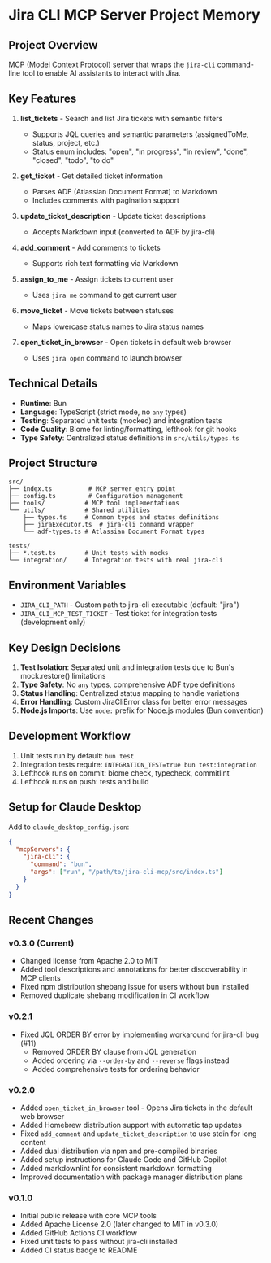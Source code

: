 # Jira CLI MCP Server Project Memory

## Project Overview

MCP (Model Context Protocol) server that wraps the `jira-cli` command-line tool to enable AI assistants to interact
with Jira.

## Key Features

1. **list_tickets** - Search and list Jira tickets with semantic filters

   - Supports JQL queries and semantic parameters (assignedToMe, status, project, etc.)
   - Status enum includes: "open", "in progress", "in review", "done", "closed", "todo", "to do"

2. **get_ticket** - Get detailed ticket information

   - Parses ADF (Atlassian Document Format) to Markdown
   - Includes comments with pagination support

3. **update_ticket_description** - Update ticket descriptions

   - Accepts Markdown input (converted to ADF by jira-cli)

4. **add_comment** - Add comments to tickets

   - Supports rich text formatting via Markdown

5. **assign_to_me** - Assign tickets to current user

   - Uses `jira me` command to get current user

6. **move_ticket** - Move tickets between statuses
   - Maps lowercase status names to Jira status names

7. **open_ticket_in_browser** - Open tickets in default web browser
   - Uses `jira open` command to launch browser

## Technical Details

- **Runtime**: Bun
- **Language**: TypeScript (strict mode, no `any` types)
- **Testing**: Separated unit tests (mocked) and integration tests
- **Code Quality**: Biome for linting/formatting, lefthook for git hooks
- **Type Safety**: Centralized status definitions in `src/utils/types.ts`

## Project Structure

```text
src/
├── index.ts          # MCP server entry point
├── config.ts         # Configuration management
├── tools/           # MCP tool implementations
└── utils/           # Shared utilities
    ├── types.ts     # Common types and status definitions
    ├── jiraExecutor.ts  # jira-cli command wrapper
    └── adf-types.ts # Atlassian Document Format types

tests/
├── *.test.ts        # Unit tests with mocks
└── integration/     # Integration tests with real jira-cli
```

## Environment Variables

- `JIRA_CLI_PATH` - Custom path to jira-cli executable (default: "jira")
- `JIRA_CLI_MCP_TEST_TICKET` - Test ticket for integration tests (development only)

## Key Design Decisions

1. **Test Isolation**: Separated unit and integration tests due to Bun's mock.restore() limitations
2. **Type Safety**: No `any` types, comprehensive ADF type definitions
3. **Status Handling**: Centralized status mapping to handle variations
4. **Error Handling**: Custom JiraCliError class for better error messages
5. **Node.js Imports**: Use `node:` prefix for Node.js modules (Bun convention)

## Development Workflow

1. Unit tests run by default: `bun test`
2. Integration tests require: `INTEGRATION_TEST=true bun test:integration`
3. Lefthook runs on commit: biome check, typecheck, commitlint
4. Lefthook runs on push: tests and build

## Setup for Claude Desktop

Add to `claude_desktop_config.json`:

```json
{
  "mcpServers": {
    "jira-cli": {
      "command": "bun",
      "args": ["run", "/path/to/jira-cli-mcp/src/index.ts"]
    }
  }
}
```

## Recent Changes

### v0.3.0 (Current)

- Changed license from Apache 2.0 to MIT
- Added tool descriptions and annotations for better discoverability in MCP clients
- Fixed npm distribution shebang issue for users without bun installed
- Removed duplicate shebang modification in CI workflow

### v0.2.1

- Fixed JQL ORDER BY error by implementing workaround for jira-cli bug (#11)
  - Removed ORDER BY clause from JQL generation
  - Added ordering via `--order-by` and `--reverse` flags instead
  - Added comprehensive tests for ordering behavior

### v0.2.0

- Added `open_ticket_in_browser` tool - Opens Jira tickets in the default web browser
- Added Homebrew distribution support with automatic tap updates
- Fixed `add_comment` and `update_ticket_description` to use stdin for long content
- Added dual distribution via npm and pre-compiled binaries
- Added setup instructions for Claude Code and GitHub Copilot
- Added markdownlint for consistent markdown formatting
- Improved documentation with package manager distribution plans

### v0.1.0

- Initial public release with core MCP tools
- Added Apache License 2.0 (later changed to MIT in v0.3.0)
- Added GitHub Actions CI workflow
- Fixed unit tests to pass without jira-cli installed
- Added CI status badge to README
